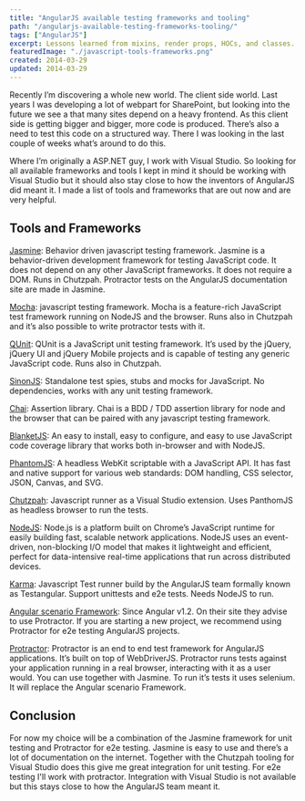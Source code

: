 ```yaml
---
title: "AngularJS available testing frameworks and tooling"
path: "/angularjs-available-testing-frameworks-tooling/"
tags: ["AngularJS"]
excerpt: Lessons learned from mixins, render props, HOCs, and classes.
featuredImage: "./javascript-tools-frameworks.png"
created: 2014-03-29
updated: 2014-03-29
---
```


Recently I’m discovering a whole new world. The client side world. Last years I was developing a lot of webpart for SharePoint, but looking into the future we see a that many sites depend on a heavy frontend. As this client side is getting bigger and bigger, more code is produced. There’s also a need to test this code on a structured way. There I was looking in the last couple of weeks what’s around to do this.

Where I’m originally a ASP.NET guy, I work with Visual Studio. So looking for all available frameworks and tools I kept in mind it should be working with Visual Studio but it should also stay close to how the inventors of AngularJS did meant it. I made a list of tools and frameworks that are out now and are very helpful.

## Tools and Frameworks

[Jasmine](http://jasmine.github.io/2.0/introduction.html): Behavior driven javascript testing framework. Jasmine is a behavior-driven development framework for testing JavaScript code. It does not depend on any other JavaScript frameworks. It does not require a DOM. Runs in Chutzpah. Protractor tests on the AngularJS documentation site are made in Jasmine.

[Mocha](https://github.com/mochajs/mocha): javascript testing framework. Mocha is a feature-rich JavaScript test framework running on NodeJS and the browser. Runs also in Chutzpah and it’s also possible to write protractor tests with it.

[QUnit](https://qunitjs.com/): QUnit is a JavaScript unit testing framework. It’s used by the jQuery, jQuery UI and jQuery Mobile projects and is capable of testing any generic JavaScript code. Runs also in Chutzpah.

[SinonJS](http://sinonjs.org/): Standalone test spies, stubs and mocks for JavaScript. No dependencies, works with any unit testing framework.

[Chai](http://chaijs.com/): Assertion library. Chai is a BDD / TDD assertion library for node and the browser that can be paired with any javascript testing framework.

[BlanketJS](https://github.com/alex-seville/blanket): An easy to install, easy to configure, and easy to use JavaScript code coverage library that works both in-browser and with NodeJS.

[PhantomJS](http://phantomjs.org/): A headless WebKit scriptable with a JavaScript API. It has fast and native support for various web standards: DOM handling, CSS selector, JSON, Canvas, and SVG.

[Chutzpah](http://chutzpah.codeplex.com/): Javascript runner as a Visual Studio extension. Uses PanthomJS as headless browser to run the tests.

[NodeJS](http://nodejs.org/): Node.js is a platform built on Chrome’s JavaScript runtime for easily building fast, scalable network applications. NodeJS uses an event-driven, non-blocking I/O model that makes it lightweight and efficient, perfect for data-intensive real-time applications that run across distributed devices.

[Karma](http://karma-runner.github.io/0.12/index.html): Javascript Test runner build by the AngularJS team formally known as Testangular. Support unittests and e2e tests. Needs NodeJS to run.

[Angular scenario Framework](https://github.com/karma-runner/karma-ng-scenario): Since Angular v1.2. On their site they advise to use Protractor. If you are starting a new project, we recommend using Protractor for e2e testing AngularJS projects.

[Protractor](https://github.com/angular/protractor): Protractor is an end to end test framework for AngularJS applications. It’s built on top of WebDriverJS. Protractor runs tests against your application running in a real browser, interacting with it as a user would. You can use together with Jasmine. To run it’s tests it uses selenium. It will replace the Angular scenario Framework.

## Conclusion

For now my choice will be a combination of the Jasmine framework for unit testing and Protractor for e2e testing. Jasmine is easy to use and there’s a lot of documentation on the internet. Together with the Chutzpah tooling for Visual Studio does this give me great integration for unit testing.
For e2e testing I'll work with protractor. Integration with Visual Studio is not available but this stays close to how the AngularJS team meant it.
